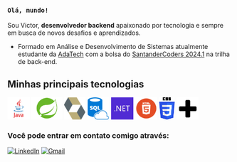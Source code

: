 ### `Olá, mundo!`
Sou Victor, **desenvolvedor backend** apaixonado por tecnologia e sempre em busca de novos desafios e aprendizados.  
* Formado em Análise e Desenvolvimento de Sistemas atualmente estudante da [AdaTech](https://ada.tech/) com a bolsa do [SantanderCoders 2024.1](https://app.santanderopenacademy.com/pt-BR/program/santander-coders-2024#error=login_required&state=cd57e942-2104-4c51-9f78-75ccbcbdeca2&iss=https%3A%2F%2Fsso.santanderopenacademy.com%2Fauth%2Frealms%2FBecas) na trilha de back-end.  

## Minhas principais tecnologias

<div style="display: inline">
    <img widith='50' height='50' src="assets/java.png">
    <img widith='50' height='50' src="assets/spring.png">
    <img widith='50' height='50' src="assets/hibernate.png">
    <img widith='50' height='50' src="assets/sql.png"> 
    <img widith='50' height='50' src="assets/dotnet.png">
    <img widith='50' height='50' src="assets/html.png">
    <img widith='50' height='50' src="assets/css.png">
    <img widith='50' height='50' src="assets/plus.png">
</div>

### Você pode entrar em contato comigo através:
<a href="www.linkedin.com/in/victor-faria-29b960196" target="_blank">![LinkedIn](https://img.shields.io/badge/linkedin-%230077B5.svg?style=for-the-badge&logo=linkedin&logoColor=white)</a>
<a href="mailto:victorfarian@gmail.com?subject=Vi seu perfil no github&body=Olá Victor, encontrei seu perfil no github e gostaria de">![Gmail](https://img.shields.io/badge/Gmail-D14836?style=for-the-badge&logo=gmail&logoColor=white)</a>
